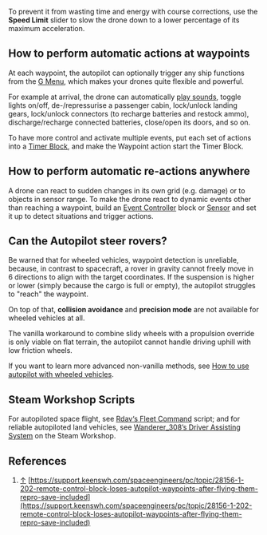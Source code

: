 To prevent it from wasting time and energy with course corrections, use the **Speed Limit** slider to slow the drone down to a lower percentage of its maximum acceleration.

## How to perform automatic actions at waypoints

At each waypoint, the autopilot can optionally trigger any ship functions from the [G Menu](https://spaceengineers.wiki.gg/wiki/Toolbar_Configuration "Toolbar Configuration"), which makes your drones quite flexible and powerful.

For example at arrival, the drone can automatically [play sounds](https://spaceengineers.wiki.gg/wiki/Sound_Block "Sound Block"), toggle lights on/off, de-/repressurise a passenger cabin, lock/unlock landing gears, lock/unlock connectors (to recharge batteries and restock ammo), discharge/recharge connected batteries, close/open its doors, and so on.

To have more control and activate multiple events, put each set of actions into a [Timer Block](https://spaceengineers.wiki.gg/wiki/Timer_Block "Timer Block"), and make the Waypoint action start the Timer Block.

## How to perform automatic re-actions anywhere

A drone can react to sudden changes in its own grid (e.g. damage) or to objects in sensor range. To make the drone react to dynamic events other than reaching a waypoint, build an [Event Controller](https://spaceengineers.wiki.gg/wiki/Event_Controller "Event Controller") block or [Sensor](https://spaceengineers.wiki.gg/wiki/Sensor "Sensor") and set it up to detect situations and trigger actions.

## Can the Autopilot steer rovers?

Be warned that for wheeled vehicles, waypoint detection is unreliable, because, in contrast to spacecraft, a rover in gravity cannot freely move in 6 directions to align with the target coordinates. If the suspension is higher or lower (simply because the cargo is full or empty), the autopilot struggles to "reach" the waypoint.

On top of that, **collision avoidance** and **precision mode** are not available for wheeled vehicles at all.

The vanilla workaround to combine slidy wheels with a propulsion override is only viable on flat terrain, the autopilot cannot handle driving uphill with low friction wheels.

If you want to learn more advanced non-vanilla methods, see [How to use autopilot with wheeled vehicles](https://spaceengineers.wiki.gg/wiki/How_to_use_autopilot_with_wheeled_vehicles "How to use autopilot with wheeled vehicles").

## Steam Workshop Scripts

For autopiloted space flight, see [Rdav‘s Fleet Command](https://steamcommunity.com/sharedfiles/filedetails/?id=1162841676) script; and for reliable autopiloted land vehicles, see [Wanderer\_308’s Driver Assisting System](https://steamcommunity.com/sharedfiles/filedetails/?id=1089115113) on the Steam Workshop.

## References

1.  [↑](#cite_ref-1 "Jump up") [https://support.keenswh.com/spaceengineers/pc/topic/28156-1-202-remote-control-block-loses-autopilot-waypoints-after-flying-them-repro-save-included](https://support.keenswh.com/spaceengineers/pc/topic/28156-1-202-remote-control-block-loses-autopilot-waypoints-after-flying-them-repro-save-included)